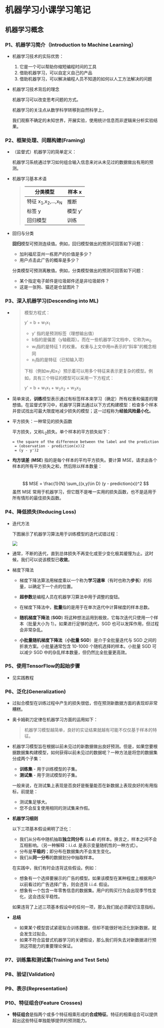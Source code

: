 # 机器学习小课学习笔记

## 机器学习概念

### P1、机器学习简介（Introduction to Machine Learning）

- 机器学习技术的实际优势：

  1. 它是一个可以帮助你缩短编程时间的工具
  2. 借助机器学习，可以自定义自己的产品
  3. 借助机器学习，可以解决编程人员不知道的如何以人工方法解决的问题

- 机器学习技术背后的理念

  机器学习可以改变思考问题的方式。

  机器学习的关注点从数学科学转移到自然科学上，

  我们观察不确定的未知世界，开展实验，使用统计信息而非逻辑来分析实验结果。

### P2、框架处理、问题构建(Framing)

- （监督式）机器学习的简单定义：

  机器学习系统通过学习如何组合输入信息来对从未见过的数据做出有用的预测。

- 机器学习基本术语

  > | 分类模型                                             | 样本    **x** |
  > | ---------------------------------------------------- | ------------- |
  > | 特征   x<sub>1</sub>,x<sub>2</sub>,...,x<sub>N</sub> | 推断          |
  > | 标签  y                                              | 模型    y'    |
  > | 回归模型                                             | 训练          |

- 回归与分类

  **回归**模型可预测连续值。例如，回归模型做出的预测可回答如下问题：

  - 加利福尼亚州一栋房产的价值是多少？
  - 用户点击此广告的概率是多少？

  分类模型可预测离散值。例如，分类模型做出的预测可回答如下问题：

  - 某个指定电子邮件是垃圾邮件还是非垃圾邮件？
  - 这是一张狗、猫还是仓鼠图片？

### P3、深入机器学习(Descending into ML)

- >  模型方程式：
  >
  >   y'  =  b  +  w<sub>1</sub>x<sub>1</sub>
  >
  > - y' 指的是预测标签（理想输出值）
  > - b指的是偏差（y轴截距）。而在一些机器学习文档中，它称为w<sub>0</sub>
  > - w<sub>1</sub>指的是特征 1 的权重。 权重与上文中用m表示的“斜率”的概念相同
  > - x<sub>1</sub>指的是特征（已知输入项）
  >
  > 下标（例如w<sub>1</sub>和x<sub>1</sub>）预示着可以用多个特征来表示更复杂的模型。例如，具有三个特征的模型可以采用一下方程式：
  >
  > y'  =  b  +  w<sub>1</sub>x<sub>1</sub>  +  w<sub>2</sub>x<sub>2</sub>  +   w<sub>3</sub>x<sub>3</sub>

- 简单来说，**训练**模型表示通过有标签样本来学习（确定）所有权重和偏差的理想值。在监督式学习中，机器学习算法通过以下方式构建模型：检查多个样本并尝试找出可最大限度地减少损失的模型；这一过程称为**经验风险最小化**。

- 平方损失：一种常见的损失函数

  平方损失，又称L<sub>2</sub>损失。单个样本的平方损失如下：

   ```
   = the square of the difference between the label and the prediction
    = (observation - prediction(x))2
    = (y - y')2
   ```

- **均方误差** (**MSE**) 指的是每个样本的平均平方损失。要计算 MSE，请求出各个样本的所有平方损失之和，然后除以样本数量：

  ​								
  $$
  MSE = \frac{1}{N} \sum_{(x,y)\in D} (y - prediction(x))^2
  $$
  虽然 MSE 常用于机器学习，但它既不是唯一实用的损失函数，也不是适用于所有情形的最佳损失函数。

### P4、降低损失(Reducing Loss)

- 迭代方法

  下图展示了机器学习算法用于训练模型的迭代试错过程：

  ![](/home/cmy/图片/GradientDescentDiagram.svg)

- 通常，不断的迭代，直到总体损失不再变化或至少变化极其缓慢为止。这时候，我们可以说该模型已**收敛**。

- 梯度下降法

  - 梯度下降法算法用梯度乘以一个称为**学习速率**（有时也称为**步长**）的标量，以确定下一个点的位置。

  - **超参数**是编程人员在机器学习算法中用于调整的旋钮。

  - 在梯度下降法中，**批量**指的是用于在单次迭代中计算梯度的样本总数。

  - **随机梯度下降法** (**SGD**) 将这种想法运用到极致，它每次迭代只使用一个样本（批量大小为 1）。如果进行足够的迭代，SGD 也可以发挥作用，但过程会非常杂乱。

  - **小批量随机梯度下降法**（**小批量 SGD**）是介于全批量迭代与 SGD 之间的折衷方案。小批量通常包含 10-1000 个随机选择的样本。小批量 SGD 可以减少 SGD 中的杂乱样本数量，但仍然比全批量更高效。

### P5、使用TensorFlow的起始步骤

- 见实践教程

### P6、泛化(Generalization)

- 过拟合模型在训练过程中产生的损失很低，但在预测新数据方面的表现却非常糟糕。

- 奥卡姆剃刀定律在机器学习方面的运用如下：

  > 机器学习模型越简单，良好的实证结果就越有可能不仅仅基于样本的特征。

- 机器学习模型旨在根据以前未见过的新数据做出良好预测。但是，如果您要根据数据集构建模型，如何获得以前未见过的数据呢？一种方法是将您的数据集分成两个子集：

  - **训练集** - 用于训练模型的子集。
  - **测试集** - 用于测试模型的子集。

  一般来说，在测试集上表现是否良好是衡量能否在新数据上表现良好的有用指标，前提是：

  - 测试集足够大。
  - 您不会反复使用相同的测试集来作假。

- **机器学习细则**

  以下三项基本假设阐明了泛化：

  - 我们从分布中随机抽取**独立同分布** (**i.i.d**) 的样本。换言之，样本之间不会互相影响。（另一种解释：i.i.d. 是表示变量随机性的一种方式）。
  - 分布是**平稳的**；即分布在数据集内不会发生变化。
  - 我们从**同一分布**的数据划分中抽取样本。

  在实践中，我们有时会违背这些假设。例如：

  - 想象有一个选择要展示的广告的模型。如果该模型在某种程度上根据用户以前看过的广告选择广告，则会违背 i.i.d. 假设。
  - 想象有一个包含一年零售信息的数据集。用户的购买行为会出现季节性变化，这会违反平稳性。

  如果违背了上述三项基本假设中的任何一项，那么我们就必须密切注意指标。

- **总结**
  - 如果某个模型尝试紧密拟合训练数据，但却不能很好地泛化到新数据，就会发生过拟合。
  - 如果不符合监督式机器学习的关键假设，那么我们将失去对新数据进行预测这项能力的重要理论保证。

### P7、训练集和测试集(Training and Test Sets)

### P8、验证(Validation)

### P9、表示(Representation)

### P10、特征组合(Feature Crosses)

- **特征组合**是指两个或多个特征相乘形成的**合成特征**。特征的相乘组合可以提供超出这些特征单独能够提供的预测能力。



